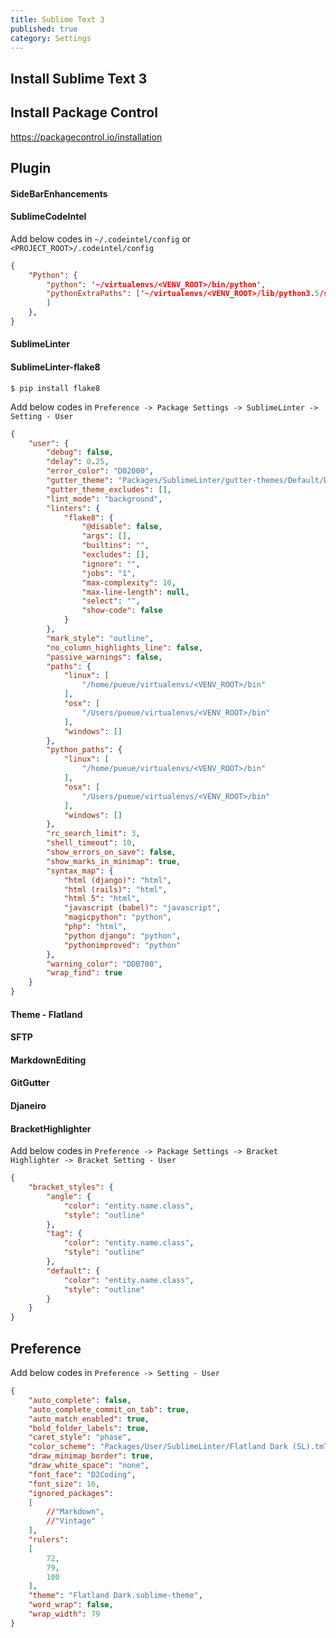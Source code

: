 ```yaml
---
title: Sublime Text 3
published: true
category: Settings
---
```

## Install Sublime Text 3

## Install Package Control
https://packagecontrol.io/installation

## Plugin

#### SideBarEnhancements

#### SublimeCodeIntel
Add below codes in `~/.codeintel/config` or `<PROJECT_ROOT>/.codeintel/config`

```json
{
    "Python": {
        "python": '~/virtualenvs/<VENV_ROOT>/bin/python',
        "pythonExtraPaths": ['~/virtualenvs/<VENV_ROOT>/lib/python3.5/site-packages',
        ]
    },
}
```

#### SublimeLinter

#### SublimeLinter-flake8
```
$ pip install flake8
```

Add below codes in `Preference -> Package Settings -> SublimeLinter -> Setting - User`

```json
{
    "user": {
        "debug": false,
        "delay": 0.25,
        "error_color": "D02000",
        "gutter_theme": "Packages/SublimeLinter/gutter-themes/Default/Default.gutter-theme",
        "gutter_theme_excludes": [],
        "lint_mode": "background",
        "linters": {
            "flake8": {
                "@disable": false,
                "args": [],
                "builtins": "",
                "excludes": [],
                "ignore": "",
                "jobs": "1",
                "max-complexity": 10,
                "max-line-length": null,
                "select": "",
                "show-code": false
            }
        },
        "mark_style": "outline",
        "no_column_highlights_line": false,
        "passive_warnings": false,
        "paths": {
            "linux": [
                "/home/pueue/virtualenvs/<VENV_ROOT>/bin"
            ],
            "osx": [
                "/Users/pueue/virtualenvs/<VENV_ROOT>/bin"
            ],
            "windows": []
        },
        "python_paths": {
            "linux": [
                "/home/pueue/virtualenvs/<VENV_ROOT>/bin"
            ],
            "osx": [
                "/Users/pueue/virtualenvs/<VENV_ROOT>/bin"
            ],
            "windows": []
        },
        "rc_search_limit": 3,
        "shell_timeout": 10,
        "show_errors_on_save": false,
        "show_marks_in_minimap": true,
        "syntax_map": {
            "html (django)": "html",
            "html (rails)": "html",
            "html 5": "html",
            "javascript (babel)": "javascript",
            "magicpython": "python",
            "php": "html",
            "python django": "python",
            "pythonimproved": "python"
        },
        "warning_color": "DDB700",
        "wrap_find": true
    }
}
```

#### Theme - Flatland

#### SFTP

#### MarkdownEditing

#### GitGutter

#### Djaneiro

#### BracketHighlighter
Add below codes in `Preference -> Package Settings -> Bracket Highlighter -> Bracket Setting - User`

```json
{
    "bracket_styles": {
        "angle": {
            "color": "entity.name.class",
            "style": "outline"
        },
        "tag": {
            "color": "entity.name.class",
            "style": "outline"
        },
        "default": {
            "color": "entity.name.class",
            "style": "outline"
        }
    }
}
```

## Preference
Add below codes in `Preference -> Setting - User`

```json
{
    "auto_complete": false,
    "auto_complete_commit_on_tab": true,
    "auto_match_enabled": true,
    "bold_folder_labels": true,
    "caret_style": "phase",
    "color_scheme": "Packages/User/SublimeLinter/Flatland Dark (SL).tmTheme",
    "draw_minimap_border": true,
    "draw_white_space": "none",
    "font_face": "D2Coding",
    "font_size": 16,
    "ignored_packages":
    [
        //"Markdown",
        //"Vintage"
    ],
    "rulers":
    [
        72,
        79,
        100
    ],
    "theme": "Flatland Dark.sublime-theme",
    "word_wrap": false,
    "wrap_width": 79
}
```
